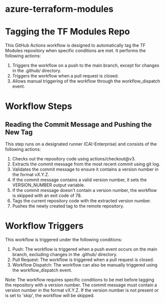 # azure-terraform-modules

# Tagging the TF Modules Repo
This GitHub Actions workflow is designed to automatically tag the TF Modules repository when specific conditions are met. It performs the following actions:

1. Triggers the workflow on a push to the main branch, except for changes in the .github/ directory.
2. Triggers the workflow when a pull request is closed.
3. Allows manual triggering of the workflow through the workflow_dispatch event.

# Workflow Steps
## Reading the Commit Message and Pushing the New Tag
This step runs on a designated runner (CAI-Enterprise) and consists of the following actions:

1. Checks out the repository code using actions/checkout@v3.
2. Extracts the commit message from the most recent commit using git log.
3. Validates the commit message to ensure it contains a version number in the format vX.Y.Z.
4. If the commit message contains a valid version number, it sets the VERSION_NUMBER output variable.
5. If the commit message doesn't contain a version number, the workflow is skipped with an exit code of 78.
6. Tags the current repository code with the extracted version number.
7. Pushes the newly created tag to the remote repository.

# Workflow Triggers
This workflow is triggered under the following conditions:

1. Push: The workflow is triggered when a push event occurs on the main branch, excluding changes in the .github/ directory.
2. Pull Request: The workflow is triggered when a pull request is closed.
3. Workflow Dispatch: The workflow can also be manually triggered using the workflow_dispatch event.

Note: The workflow requires specific conditions to be met before tagging the repository with a version number. The commit message must contain a version number in the format vX.Y.Z. If the version number is not present or is set to 'skip', the workflow will be skipped.
